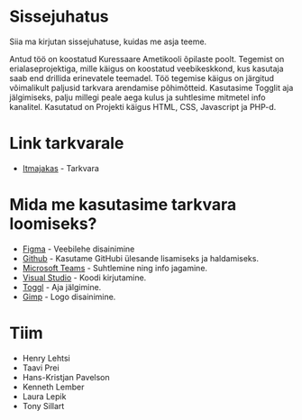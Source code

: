 # Sissejuhatus
Siia ma kirjutan sissejuhatuse, kuidas me asja teeme.

Antud töö on koostatud Kuressaare Ametikooli õpilaste poolt.
Tegemist on erialaseprojektiga, mille käigus on koostatud veebikeskkond, kus kasutaja saab end drillida erinevatele teemadel.
Töö tegemise käigus on järgitud võimalikult paljusid tarkvara arendamise põhimõtteid.
Kasutasime Togglit aja jälgimiseks, palju millegi peale aega kulus ja suhtlesime mitmetel info kanalitel.
Kasutatud on Projekti käigus HTML, CSS, Javascript ja PHP-d.

# Link tarkvarale
* [Itmajakas](https://ta18prei.itmajakas.ee/projekt5/) - Tarkvara

# Mida me kasutasime tarkvara loomiseks?
* [Figma](https://www.figma.com/file/TfZOgzt2RTxyZuPq2Wanio/projket-5?node-id=1%3A2) - Veebilehe disainimine
* [Github](https://www.github.com/HenrysHub/projekt-5/) - Kasutame GitHubi ülesande lisamiseks ja haldamiseks.
* [Microsoft Teams](https://teams.microsoft.com/) - Suhtlemine ning info jagamine.
* [Visual Studio](https://code.visualstudio.com/) - Koodi kirjutamine.
* [Toggl](https://www.toggl.com/) - Aja jälgimine.
* [Gimp](https://www.gimp.org/) - Logo disainimine.

# Tiim
* Henry Lehtsi
* Taavi Prei
* Hans-Kristjan Pavelson
* Kenneth Lember
* Laura Lepik
* Tony Sillart
